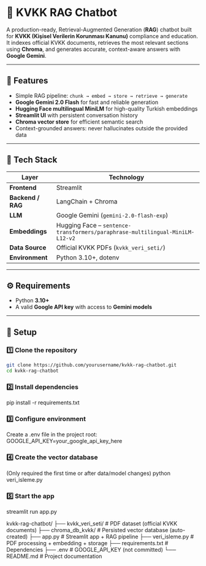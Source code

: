 # 📄 KVKK RAG Chatbot

A production-ready, Retrieval-Augmented Generation (**RAG**) chatbot built for **KVKK (Kişisel Verilerin Korunması Kanunu)** compliance and education.  
It indexes official KVKK documents, retrieves the most relevant sections using **Chroma**, and generates accurate, context-aware answers with **Google Gemini**.

---

## 🚀 Features

- Simple RAG pipeline: `chunk → embed → store → retrieve → generate`
- **Google Gemini 2.0 Flash** for fast and reliable generation
- **Hugging Face multilingual MiniLM** for high-quality Turkish embeddings
- **Streamlit UI** with persistent conversation history
- **Chroma vector store** for efficient semantic search
- Context-grounded answers: never hallucinates outside the provided data

---

## 🧠 Tech Stack

| Layer             | Technology                                                                   |
| ----------------- | ---------------------------------------------------------------------------- |
| **Frontend**      | Streamlit                                                                    |
| **Backend / RAG** | LangChain + Chroma                                                           |
| **LLM**           | Google Gemini (`gemini-2.0-flash-exp`)                                       |
| **Embeddings**    | Hugging Face – `sentence-transformers/paraphrase-multilingual-MiniLM-L12-v2` |
| **Data Source**   | Official KVKK PDFs (`kvkk_veri_seti/`)                                       |
| **Environment**   | Python 3.10+, dotenv                                                         |

---

## ⚙️ Requirements

- Python **3.10+**
- A valid **Google API key** with access to **Gemini models**

---

## 🧩 Setup

### 1️⃣ Clone the repository

```bash
git clone https://github.com/yourusername/kvkk-rag-chatbot.git
cd kvkk-rag-chatbot
```

### 2️⃣ Install dependencies

pip install -r requirements.txt

### 3️⃣ Configure environment

Create a .env file in the project root:
GOOGLE_API_KEY=your_google_api_key_here

### 4️⃣ Create the vector database

(Only required the first time or after data/model changes)
python veri_isleme.py

### 5️⃣ Start the app

streamlit run app.py

kvkk-rag-chatbot/
├── kvkk_veri_seti/ # PDF dataset (official KVKK documents)
├── chroma_db_kvkk/ # Persisted vector database (auto-created)
├── app.py # Streamlit app + RAG pipeline
├── veri_isleme.py # PDF processing + embedding + storage
├── requirements.txt # Dependencies
├── .env # GOOGLE_API_KEY (not committed)
└── README.md # Project documentation
